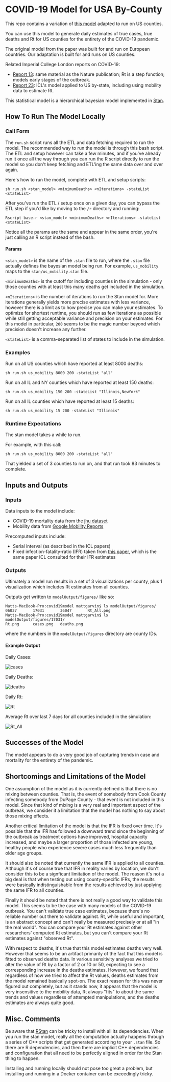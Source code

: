 # COVID-19 Model for USA By-County

This repo contains a variation of [this model](https://www.nature.com/articles/s41586-020-2405-7)
adapted to run on US counties.

You can use this model to generate daily estimates of true cases, true deaths and Rt for US counties
for the entirety of the COVID-19 pandemic.

The original model from the paper was built for and run on European countries.
Our adaptation is built for and runs on US counties.

Related Imperial College London reports on COVID-19:
- [Report 13](https://www.imperial.ac.uk/mrc-global-infectious-disease-analysis/covid-19/report-13-europe-npi-impact/): same material as the Nature publication; Rt is a step function; models early stages of the outbreak.
- [Report 23](https://www.imperial.ac.uk/mrc-global-infectious-disease-analysis/covid-19/report-23-united-states/): ICL's model applied to US by-state, including using mobility data to estimate Rt.

This statistical model is a hierarchical bayesian model implemented in [Stan](https://mc-stan.org/).

## How To Run The Model Locally

### Call Form

The `run.sh` script runs all the ETL and data fetching required to run the model.
The recommended way to run the model is through this bash script.
The ETL and setup however can take a few minutes,
and if you've already run it once all the way through
you can run the R script directly to run the model
so you don't keep fetching and ETL'ing the same data over and over again.

Here's how to run the model, complete with ETL and setup scripts:

```sh run.sh <stan_model> <minimumDeaths> <nIterations> -stateList <stateList>```

After you've run the ETL / setup once on a given day, you can bypass the ETL step if you'd like by
moving to the `/r` directory and running:

```Rscript base.r <stan_model> <minimumDeaths> <nIterations> -stateList <stateList>```

Notice all the params are the same and appear in the same order,
you're just calling an R script instead of the bash.

#### Params

`<stan_model>` is the name of the `.stan` file to run, where the `.stan` file actually defines the bayesian model being run.
For example, `us_mobility` maps to the `stan/us_mobility.stan` file.

`<minimumDeaths>` is the cutoff for including counties in the simulation -
only those counties with at least this many deaths get included in the simulation.

`<nIterations>` is the number of iterations to run the Stan model for. More iterations generally yields
more precise estimates with less variance, however there is a limit
as to how precise you can make your estimates.
To optimize for shortest runtime, you should run as few iterations as possible while still getting
acceptable variance and precision on your estimates.
For this model in particular, `200` seems to be the magic number beyond which
precision doesn't increase any further.

`<stateList>` is a comma-separated list of states to include in the simulation.

### Examples

Run on all US counties which have reported at least 8000 deaths:

```sh run.sh us_mobility 8000 200 -stateList "all"```

Run on all IL and NY counties which have reported at least 150 deaths:

```sh run.sh us_mobility 150 200 -stateList "Illinois,NewYork"```

Run on all IL counties which have reported at least 15 deaths:

```sh run.sh us_mobility 15 200 -stateList "Illinois"```

### Runtime Expectations

The stan model takes a while to run.

For example, with this call:

```sh run.sh us_mobility 8000 200 -stateList "all"```

That yielded a set of 3 counties to run on,
and that run took 83 minutes to complete.

## Inputs and Outputs

### Inputs

Data inputs to the model include:

- COVID-19 mortality data from the [jhu dataset](https://github.com/CSSEGISandData/COVID-19)
- Mobility data from [Google Mobility Reports](https://www.google.com/covid19/mobility/)

Precomputed inputs include:

- Serial interval (as described in the ICL papers)
- Fixed infection-fatality-ratio (IFR) taken from [this paper](https://www.thelancet.com/journals/laninf/article/PIIS1473-3099(20)30243-7/fulltext), which is the same paper ICL consulted for their IFR estimates

### Outputs

Ultimately a model run results in a set of 3 visualizations per county, plus 1 visualization which includes Rt estimates from all counties.

Outputs get written to `modelOutput/figures/` like so:

```
Matts-MacBook-Pro:covid19model mattgarvin$ ls modelOutput/figures/
06037		17031		36047		Rt_All.png
Matts-MacBook-Pro:covid19model mattgarvin$ ls modelOutput/figures/17031/
Rt.png		cases.png	deaths.png
```

where the numbers in the `modelOutput/figures` directory are county IDs.

#### Example Output

Daily Cases:

![cases](exampleOutput/17031/cases.png?raw=true "Cases")

Daily Deaths:

![deaths](exampleOutput/17031/deaths.png?raw=true "Deaths")

Daily Rt:

![Rt](exampleOutput/17031/Rt.png?raw=true "Rt")

Average Rt over last 7 days for all counties included in the simulation:

![Rt_All](exampleOutput/Rt_All.png?raw=true "Rt All")

## Successes of the Model

The model appears to do a very good job of capturing trends in case and mortality for the entirety of the pandemic.

## Shortcomings and Limitations of the Model

One assumption of the model as it is currently defined is that there is no mixing between counties.
That is, the event of somebody from Cook County infecting somebody from DuPage County -
that event is not included in this model.
Since that kind of mixing is a very real and important aspect of the outbreak,
we consider it a limitation that the model has nothing to say about those mixing effects.

Another critical limitation of the model is that the IFR is fixed over time.
It's possible that the IFR has followed a downward trend since the beginning of the outbreak
as treatment options have improved, hospital capacity increased,
and maybe a larger proportion of those infected are young, healthy people
who experience severe cases much less frequently than older age groups.

It should also be noted that currently the same IFR is applied to all counties.
Although it's of course true that IFR in reality varies by location,
we don't consider this to be a signficant limitation of the model.
The reason it's not a big deal is that when testing out using county-specific IFRs,
the results were basically indistinguishable from the results achieved
by just applying the same IFR to all counties.

Finally it should be noted that there is not really a good way to validate this model.
This seems to be the case with many models of the COVID-19 outbreak.
You can't validate true case estimates, because there's no reliable number out there to validate against.
Rt, while useful and important, is an abstract concept and can't really be measured precisely or at all "in the real world".
You can compare your Rt estimates against other researchers' computed Rt estimates,
but you can't compare your Rt estimates against "observed Rt".

With respect to deaths, it's true that this model estimates deaths very well.
However that seems to be an artifact primarily of the fact that this model is fitted to observed deaths data.
In various sensitivity analyses we tried to alter the value of Rt by a factor of 2 or 10 or 50,
expecting to see a corresponding increase in the deaths estimates.
However, we found that regardless of how we tried to affect the Rt values,
deaths estimates from the model remained basically spot-on.
The exact reason for this was never figured out completely,
but as it stands now, it appears that the model is
very insensitive to the mobility data,
Rt always "fits" to about the same trends and values
regardless of attempted manipulations, and the deaths estimates are always quite good.

## Misc. Comments

Be aware that [RStan](https://mc-stan.org/users/interfaces/rstan) can be tricky to install
with all its dependencies. When you run the stan model,
really all the computation actually happens through a series of C++ scripts
that get generated according to your `.stan` file.
So there are R dependencies, and then there are implicit C++ dependencies and configuration
that all need to be perfectly aligned in order for the Stan thing to happen.

Installing and running locally should not pose too great a problem,
but installing and running in a Docker container can be exceedingly tricky.
